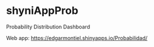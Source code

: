 # shyniAppProb

Probability Distribution Dashboard

Web app: https://edgarmontiel.shinyapps.io/Probabilidad/
